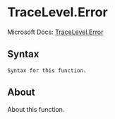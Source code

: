 # TraceLevel.Error

Microsoft Docs: [TraceLevel.Error](https://docs.microsoft.com/en-us/powerquery-m/tracelevel-error)

## Syntax

```
Syntax for this function.
```

## About

About this function.

